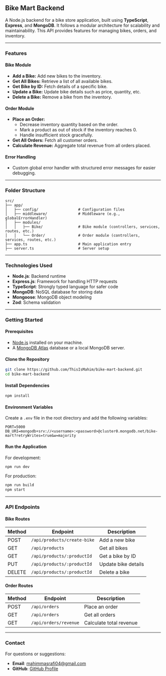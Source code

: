 ## Bike Mart Backend

A Node.js backend for a bike store application, built using **TypeScript**, **Express**, and **MongoDB**. It follows a modular architecture for scalability and maintainability. This API provides features for managing bikes, orders, and inventory.

---

### **Features**

#### **Bike Module**
- **Add a Bike:** Add new bikes to the inventory.
- **Get All Bikes:** Retrieve a list of all available bikes.
- **Get Bike by ID:** Fetch details of a specific bike.
- **Update a Bike:** Update bike details such as price, quantity, etc.
- **Delete a Bike:** Remove a bike from the inventory.

#### **Order Module**
- **Place an Order:** 
  - Decrease inventory quantity based on the order.
  - Mark a product as out of stock if the inventory reaches 0.
  - Handle insufficient stock gracefully.
- **Get All Orders:** Fetch all customer orders.
- **Calculate Revenue:** Aggregate total revenue from all orders placed.

#### **Error Handling**
- Custom global error handler with structured error messages for easier debugging.

---

### **Folder Structure**
```
src/
├── app/
│   ├── config/                  # Configuration files
│   ├── middleware/              # Middleware (e.g., globalErrorHandler)
│   ├── modules/
│   │   ├── Bike/                # Bike module (controllers, services, routes, etc.)
│   │   └── Order/               # Order module (controllers, services, routes, etc.)
├── app.ts                       # Main application entry
├── server.ts                    # Server setup
```

---

### **Technologies Used**
- **Node.js**: Backend runtime
- **Express.js**: Framework for handling HTTP requests
- **TypeScript**: Strongly typed language for safer code
- **MongoDB**: NoSQL database for storing data
- **Mongoose**: MongoDB object modeling
- **Zod**: Schema validation

---

### **Getting Started**

#### **Prerequisites**
- [Node.js](https://nodejs.org/) installed on your machine.
- A [MongoDB Atlas](https://www.mongodb.com/atlas/database) database or a local MongoDB server.

#### **Clone the Repository**
```bash
git clone https://github.com/ThisIsMahim/bike-mart-backend.git
cd bike-mart-backend
```

#### **Install Dependencies**
```bash
npm install
```

#### **Environment Variables**
Create a `.env` file in the root directory and add the following variables:
```
PORT=5000
DB_URI=mongodb+srv://<username>:<password>@cluster0.mongodb.net/bike-mart?retryWrites=true&w=majority
```

#### **Run the Application**
For development:
```bash
npm run dev
```

For production:
```bash
npm run build
npm start
```

---

### **API Endpoints**

#### **Bike Routes**
| Method | Endpoint                   | Description                |
|--------|----------------------------|----------------------------|
| POST   | `/api/products/create-bike`| Add a new bike             |
| GET    | `/api/products`            | Get all bikes              |
| GET    | `/api/products/:productId` | Get a bike by ID           |
| PUT    | `/api/products/:productId` | Update bike details        |
| DELETE | `/api/products/:productId` | Delete a bike              |

#### **Order Routes**
| Method | Endpoint              | Description                  |
|--------|-----------------------|------------------------------|
| POST   | `/api/orders`         | Place an order               |
| GET	   |  `/api/orders`	       | Get all orders               |
| GET    | `/api/orders/revenue` | Calculate total revenue      |  


---



### **Contact**
For questions or suggestions:
- **Email**: mahimmasrafi04@gmail.com  
- **GitHub**: [GitHub Profile](https://github.com/ThisIsMahim)  

